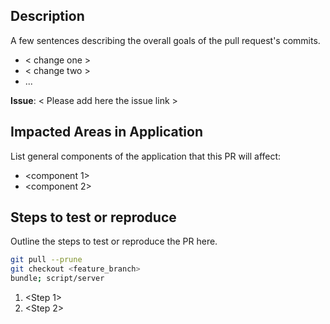 ## Description
A few sentences describing the overall goals of the pull request's commits.
- < change one >
- < change two >
- ...

**Issue**: < Please add here the issue link >

## Impacted Areas in Application
List general components of the application that this PR will affect:

* <component 1>
* <component 2>


## Steps to test or reproduce
Outline the steps to test or reproduce the PR here.

```sh
git pull --prune
git checkout <feature_branch>
bundle; script/server
```

1. <Step 1>
2. <Step 2>
